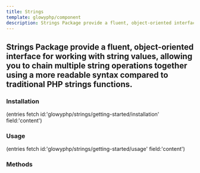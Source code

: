 ```yaml
---
title: Strings
template: glowyphp/component
description: Strings Package provide a fluent, object-oriented interface for working with string values, allowing you to chain multiple string operations together using a more readable syntax compared to traditional PHP strings functions.
---
```


<h2 class="font-normal text-lg">
Strings Package provide a fluent, object-oriented interface for working with string values, allowing you to chain multiple string operations together using a more readable syntax compared to traditional PHP strings functions.
</h2>

### Installation

(entries fetch id:'glowyphp/strings/getting-started/installation' field:'content')

### Usage

(entries fetch id:'glowyphp/strings/getting-started/usage' field:'content')

### Methods
